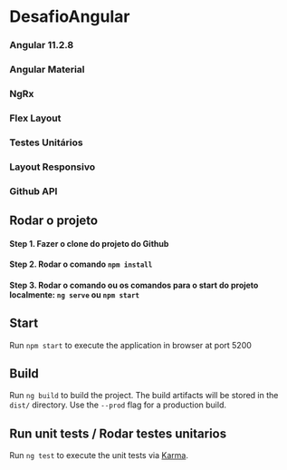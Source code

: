 # DesafioAngular


### Angular 11.2.8
### Angular Material
### NgRx
### Flex Layout
### Testes Unitários
### Layout Responsivo
### Github API

## Rodar o projeto
#### Step 1.  Fazer o clone do projeto do Github
#### Step 2.  Rodar o comando `npm install`
#### Step 3.  Rodar o comando ou os comandos para o start do projeto localmente: `ng serve` ou `npm start`


## Start
Run `npm start` to execute the application in browser at port 5200

## Build

Run `ng build` to build the project. The build artifacts will be stored in the `dist/` directory. Use the `--prod` flag for a production build.

## Run unit tests / Rodar testes unitarios

Run `ng test` to execute the unit tests via [Karma](https://karma-runner.github.io).



